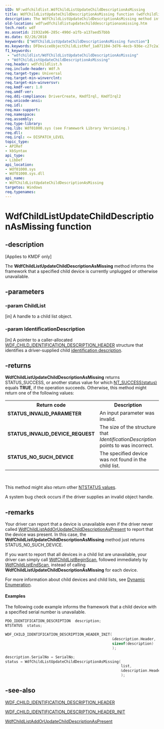 ```yaml
---
UID: NF:wdfchildlist.WdfChildListUpdateChildDescriptionAsMissing
title: WdfChildListUpdateChildDescriptionAsMissing function (wdfchildlist.h)
description: The WdfChildListUpdateChildDescriptionAsMissing method informs the framework that a specified child device is currently unplugged or otherwise unavailable.
old-location: wdf\wdfchildlistupdatechilddescriptionasmissing.htm
tech.root: wdf
ms.assetid: 21932a96-285c-490d-a1fb-a137aed57bbb
ms.date: 02/26/2018
keywords: ["WdfChildListUpdateChildDescriptionAsMissing function"]
ms.keywords: DFDeviceObjectChildListRef_1a871104-3d76-4ecb-936e-c27c2a107f2e.xml, WdfChildListUpdateChildDescriptionAsMissing, WdfChildListUpdateChildDescriptionAsMissing method, kmdf.wdfchildlistupdatechilddescriptionasmissing, wdf.wdfchildlistupdatechilddescriptionasmissing, wdfchildlist/WdfChildListUpdateChildDescriptionAsMissing
f1_keywords:
 - "wdfchildlist/WdfChildListUpdateChildDescriptionAsMissing"
 - "WdfChildListUpdateChildDescriptionAsMissing"
req.header: wdfchildlist.h
req.include-header: Wdf.h
req.target-type: Universal
req.target-min-winverclnt: 
req.target-min-winversvr: 
req.kmdf-ver: 1.0
req.umdf-ver: 
req.ddi-compliance: DriverCreate, KmdfIrql, KmdfIrql2
req.unicode-ansi: 
req.idl: 
req.max-support: 
req.namespace: 
req.assembly: 
req.type-library: 
req.lib: Wdf01000.sys (see Framework Library Versioning.)
req.dll: 
req.irql: <= DISPATCH_LEVEL
topic_type:
- APIRef
- kbSyntax
api_type:
- LibDef
api_location:
- Wdf01000.sys
- Wdf01000.sys.dll
api_name:
- WdfChildListUpdateChildDescriptionAsMissing
targetos: Windows
req.typenames: 
---
```


# WdfChildListUpdateChildDescriptionAsMissing function


## -description


<p class="CCE_Message">[Applies to KMDF only]</p>

The <b>WdfChildListUpdateChildDescriptionAsMissing</b> method informs the framework that a specified child device is currently unplugged or otherwise unavailable.


## -parameters




### -param ChildList 
[in]
A handle to a child list object.


### -param IdentificationDescription 
[in]
A pointer to a caller-allocated <a href="https://docs.microsoft.com/windows-hardware/drivers/ddi/wdfchildlist/ns-wdfchildlist-_wdf_child_identification_description_header">WDF_CHILD_IDENTIFICATION_DESCRIPTION_HEADER</a> structure that identifies a driver-supplied child <a href="https://docs.microsoft.com/windows-hardware/drivers/wdf/dynamic-enumeration">identification description</a>.


## -returns



<b>WdfChildListUpdateChildDescriptionAsMissing</b> returns STATUS_SUCCESS, or another status value for which <a href="https://docs.microsoft.com/windows-hardware/drivers/kernel/using-ntstatus-values">NT_SUCCESS(status)</a> equals <b>TRUE</b>, if the operation succeeds. Otherwise, this method might return one of the following values:

<table>
<tr>
<th>Return code</th>
<th>Description</th>
</tr>
<tr>
<td width="40%">
<dl>
<dt><b>STATUS_INVALID_PARAMETER</b></dt>
</dl>
</td>
<td width="60%">
An input parameter was invalid.

</td>
</tr>
<tr>
<td width="40%">
<dl>
<dt><b>STATUS_INVALID_DEVICE_REQUEST</b></dt>
</dl>
</td>
<td width="60%">
The size of the structure that <i>IdentificationDescription</i> points to was incorrect.

</td>
</tr>
<tr>
<td width="40%">
<dl>
<dt><b>STATUS_NO_SUCH_DEVICE</b></dt>
</dl>
</td>
<td width="60%">
The specified device was not found in the child list.

</td>
</tr>
</table>
 

This method might also return other <a href="https://docs.microsoft.com/windows-hardware/drivers/kernel/ntstatus-values">NTSTATUS values</a>.



A system bug check occurs if the driver supplies an invalid object handle.





## -remarks



Your driver can report that a device is unavailable even if the driver never called <a href="https://docs.microsoft.com/windows-hardware/drivers/ddi/wdfchildlist/nf-wdfchildlist-wdfchildlistaddorupdatechilddescriptionaspresent">WdfChildListAddOrUpdateChildDescriptionAsPresent</a> to report that the device was present. In this case, the <b>WdfChildListUpdateChildDescriptionAsMissing</b> method just returns STATUS_NO_SUCH_DEVICE.

If you want to report that all devices in a child list are unavailable, your driver can simply call <a href="https://docs.microsoft.com/windows-hardware/drivers/ddi/wdfchildlist/nf-wdfchildlist-wdfchildlistbeginscan">WdfChildListBeginScan</a>, followed immediately by <a href="https://docs.microsoft.com/windows-hardware/drivers/ddi/wdfchildlist/nf-wdfchildlist-wdfchildlistendscan">WdfChildListEndScan</a>, instead of calling <b>WdfChildListUpdateChildDescriptionAsMissing</b> for each device.

For more information about child devices and child lists, see <a href="https://docs.microsoft.com/windows-hardware/drivers/wdf/dynamic-enumeration">Dynamic Enumeration</a>.


#### Examples

The following code example informs the framework that a child device with a specified serial number is unavailable.

```cpp
PDO_IDENTIFICATION_DESCRIPTION  description;
NTSTATUS  status;

WDF_CHILD_IDENTIFICATION_DESCRIPTION_HEADER_INIT(
                                                 &description.Header,
                                                 sizeof(description)
                                                 );

description.SerialNo = SerialNo;
status = WdfChildListUpdateChildDescriptionAsMissing(
                                                     list,
                                                     &description.Header
                                                     );
```



## -see-also




<a href="https://docs.microsoft.com/windows-hardware/drivers/ddi/wdfchildlist/ns-wdfchildlist-_wdf_child_identification_description_header">WDF_CHILD_IDENTIFICATION_DESCRIPTION_HEADER</a>



<a href="https://docs.microsoft.com/windows-hardware/drivers/ddi/wdfchildlist/nf-wdfchildlist-wdf_child_identification_description_header_init">WDF_CHILD_IDENTIFICATION_DESCRIPTION_HEADER_INIT</a>



<a href="https://docs.microsoft.com/windows-hardware/drivers/ddi/wdfchildlist/nf-wdfchildlist-wdfchildlistaddorupdatechilddescriptionaspresent">WdfChildListAddOrUpdateChildDescriptionAsPresent</a>
 

 

